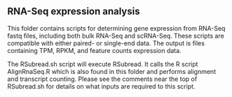 ## RNA-Seq expression analysis

This folder contains scripts for determining gene expression from RNA-Seq fastq files, including
both bulk RNA-Seq and scRNA-Seq. These scripts are compatible with either paired- or single-end data. 
The output is files containing TPM, RPKM, and feature counts expression data.

The RSubread.sh script will execute RSubread. It calls the R script AlignRnaSeq.R which is also
found in this folder and performs alignment and transcript counting. Please see the comments
near the top of RSubread.sh for details on what inputs are required to this script.

